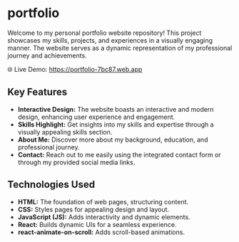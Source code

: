 # portfolio
Welcome to my personal portfolio website repository! This project showcases my skills, projects, and experiences in a visually engaging manner. The website serves as a dynamic representation of my professional journey and achievements.

🌐 Live Demo: https://portfolio-7bc87.web.app

## Key Features

- **Interactive Design:** The website boasts an interactive and modern design, enhancing user experience and engagement.
- **Skills Highlight:** Get insights into my skills and expertise through a visually appealing skills section.
- **About Me:** Discover more about my background, education, and professional journey.
- **Contact:** Reach out to me easily using the integrated contact form or through my provided social media links.

## Technologies Used

- **HTML:** The foundation of web pages, structuring content.
- **CSS:** Styles pages for appealing design and layout.
- **JavaScript (JS):** Adds interactivity and dynamic elements.
- **React:** Builds dynamic UIs for a seamless experience.
- **react-animate-on-scroll:** Adds scroll-based animations.
